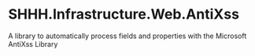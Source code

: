 SHHH.Infrastructure.Web.AntiXss
===============================

A library to automatically process fields and properties with the Microsoft AntiXss Library
